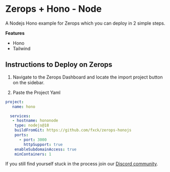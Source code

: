 # Zerops + Hono - Node

<!-- ![Header Image](/header.png) -->

A Nodejs Hono example for Zerops which you can deploy in 2 simple steps.

**Features**

- Hono
- Tailwind

## Instructions to Deploy on Zerops

1. Navigate to the Zerops Dashboard and locate the import project button on the sidebar.

2. Paste the Project Yaml

```yaml
project:
   name: hono

  services:
   - hostname: hononode
    type: nodejs@18
    buildFromGit: https://github.com/fxck/zerops-honojs
    ports:
      - port: 3000
        httpSupport: true
    enableSubdomainAccess: true
    minContainers: 1
```

If you still find yourself stuck in the process join our [Discord community](https://discord.gg/5ptAqtpyvh).
